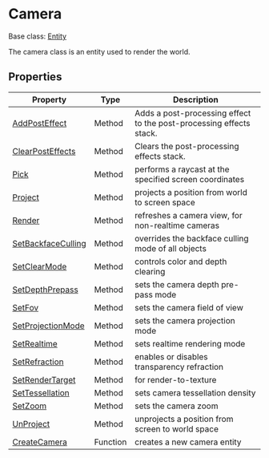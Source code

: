 # Camera

Base class: [Entity](Entity.md)

The camera class is an entity used to render the world.

## Properties

| Property             | Type     | Description                                          |
| -------------------- | -------- | ---------------------------------------------------- |
| [AddPostEffect](Camera_AddPostEffect.md)    | Method   | Adds a post-processing effect to the post-processing effects stack.     |
| [ClearPostEffects](ClearPostEffects.md)    | Method   | Clears the post-processing effects stack.     |
| [Pick](Camera_Pick.md)    | Method   | performs a raycast at the specified screen coordinates     |
| [Project](Camera_Project.md)    | Method   | projects a position from world to screen space     |
| [Render](Camera_Render.md)    | Method   | refreshes a camera view, for non-realtime cameras     |
| [SetBackfaceCulling](Camera_SetBackfaceCulling.md)    | Method   | overrides the backface culling mode of all objects     |
| [SetClearMode](Camera_SetClearMode.md)    | Method   | controls color and depth clearing     |
| [SetDepthPrepass](Camera_SetDepthPrepass.md)    | Method   | sets the camera depth pre-pass mode     |
| [SetFov](Camera_SetFov.md)    | Method   | sets the camera field of view     |
| [SetProjectionMode](Camera_SetProjectionMode.md) | Method | sets the camera projection mode |
| [SetRealtime](Camera_SetRealtime.md)    | Method   | sets realtime rendering mode     |
| [SetRefraction](Camera_SetRefraction.md)    | Method   | enables or disables transparency refraction     |
| [SetRenderTarget](Camera_SetRenderTarget.md)    | Method   | for render-to-texture     |
| [SetTessellation](Camera_SetTessellation.md)    | Method   | sets camera tessellation density     |
| [SetZoom](Camera_SetZoom.md)    | Method   | sets the camera zoom     |
| [UnProject](Camera_UnProject.md)    | Method   | unprojects a position from screen to world space     |
| [CreateCamera](CreateCamera.md)    | Function | creates a new camera entity     |
